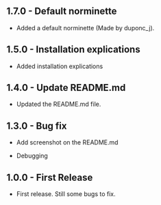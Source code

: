 ## 1.7.0 - Default norminette
* Added a default norminette (Made by duponc_j).

## 1.5.0 - Installation explications

* Added installation explications

## 1.4.0 - Update README.md

* Updated the README.md file.

## 1.3.0 - Bug fix
* Add screenshot on the README.md

* Debugging

## 1.0.0 - First Release
* First release. Still some bugs to fix.
